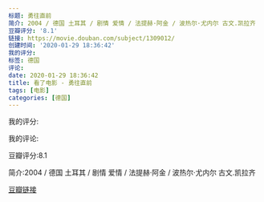 ```yaml
---
标题: 勇往直前
简介: 2004 / 德国 土耳其 / 剧情 爱情 / 法提赫·阿金 / 波热尔·尤内尔 古文.凯拉齐
豆瓣评分: '8.1'
链接: https://movie.douban.com/subject/1309012/
创建时间: '2020-01-29 18:36:42'
我的评分:
标签: 德国
评论:
date: 2020-01-29 18:36:42
title: 看了电影 - 勇往直前
tags: [电影]
categories: [德国]
---
```


我的评分:

我的评论:

豆瓣评分:8.1

简介:2004 / 德国 土耳其 / 剧情 爱情 / 法提赫·阿金 / 波热尔·尤内尔 古文.凯拉齐

[豆瓣链接](https://movie.douban.com/subject/1309012/)

